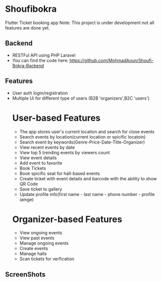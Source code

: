 # Shoufibokra
Flutter Ticket booking app
Note: This project is under development not all features are done yet.
## Backend
- RESTFul API using PHP Laravel
- You can find the code here: https://github.com/MohmadAoun/Shoufi-Bokra-Backend
## Features
- User auth login/registration
- Multiple Ui for different type of users (B2B 'organizers',B2C 'users')
  # User-based Features
  - The app stores user's current location and search for close events
  - Search events by location(current location or spicific locatoin)
  - Search event by keywords(Genre-Price-Date-Title-Organizer) 
  - View recent events by date
  - View top 5 trending events by viewers count
  - View event details
  - Add event to favorite
  - Book Tickets
  - Book spicific seat for hall-based events
  - Create ticket with event details and barcode with the ability to show QR Code
  - Save ticket to gallery
  - Update profile info(first name - last name - phone number - profile iamge)
  # Organizer-based Features
  - View ongoing events
  - View past events
  - Manage ongoing events
  - Create events
  - Manage halls
  - Scan tickets for verfication
## ScreenShots
